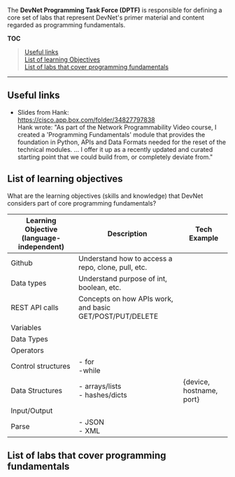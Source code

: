 The **DevNet Programming Task Force (DPTF)** is responsible for defining a core set of labs that represent DevNet's primer material and content regarded as programming fundamentals.

**TOC<br>**
  >  [Useful links](#useful-links)<br>
  [List of learning Objectives](#list-of-learning-objectives)<br>
  [List of labs that cover programming fundamentals](#list-of-labs-that-cover-programming-fundamentals)<br>

***

## Useful links

  - Slides from Hank:<br>
    https://cisco.app.box.com/folder/34827797838<br>
    Hank wrote: "As part of the Network Programmability Video course, I created a 'Programming Fundamentals' module that provides the foundation in Python, APIs and Data Formats needed for the reset of the technical modules. ... I offer it up as a recently updated and curated starting point that we could build from, or completely deviate from."


## List of learning objectives

What are the learning objectives (skills and knowledge) that DevNet considers part of core programming fundamentals?

| Learning Objective (language-independent) | Description  | Tech Example |
| ------------------ | --------------------- | ---- |
| Github             | Understand how to access a repo, clone, pull, etc. |   |
| Data types         | Understand purpose of int, boolean, etc. |   |
| REST API calls     | Concepts on how APIs work, and basic GET/POST/PUT/DELETE |   |
|   Variables|   |   |
|  Data Types |   |   |
| Operators  |   |   |
| Control structures  |  - for<br>  -while   |   |
| Data Structures  |   - arrays/lists<br>  - hashes/dicts |   {device, hostname, port}  |
| Input/Output  |   |   |
| Parse  |  - JSON<br>  - XML  |   |





## List of labs that cover programming fundamentals


